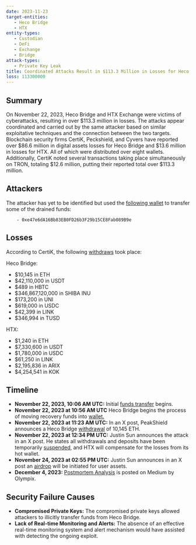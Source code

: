 ```yaml
---
date: 2023-11-23
target-entities: 
   - Heco Bridge
   - HTX
entity-types:  
   - Custodian
   - DeFi
   - Exchange
   - Bridge
attack-types:
   - Private Key Leak
title: Coordinated Attacks Result in $113.3 Million in Losses for Heco Bridge and HTX Exchange
loss: 113300000
---
```


## Summary

On November 22, 2023, Heco Bridge and HTX Exchange were victims of cyberattacks, resulting in over $113.3 million in losses. The attacks appear coordinated and carried out by the same attacker based on similar exploitative techniques and the connection between the two targets. Blockchain security firms CertiK, Peckshield, and Cyvers have reported over $86.6 million in digital assets losses for Heco Bridge and $13.6 million in losses for HTX. All of which were distributed over eight wallets. Additionally, CertiK noted several transactions taking place simultaneously on TRON, totaling $12.6 million, putting their reported total over $113.3 million.

## Attackers

The attacker has yet to be identified but used the [following wallet](https://etherscan.io/address/0xe47e6dA16Bb83EB0FD26b3F29b15CE8Fab089B9e) to transfer some of the drained funds:

        - 0xe47e6dA16Bb83EB0FD26b3F29b15CE8Fab089B9e
        
## Losses

According to CertiK, the following [withdraws](https://www.certik.com/resources/blog/39YOzflgCCbfI9evJliCeQ-heco-bridge-exploit) took place: 

Heco Bridge:
   - $10,145 in ETH
   - $42,110,000 in USDT
   - $489 in HBTC
   - $346,867,120,000 in SHIBA INU
   - $173,200 in UNI
   - $619,000 in USDC
   - $42,399 in LINK
   - $346,994 in TUSD

HTX:
   - $1,240 in ETH
   - $7,330,600 in USDT
   - $1,780,000 in USDC
   - $61,250 in LINK
   - $2,195,836 in ARIX
   - $4,254,541 in KOK

## Timeline

   - **November 22, 2023, 10:06 AM UTC:** Initial [funds transfer](https://etherscan.io/tx/0xe021e1d8fd38a874de4713b7ce1aaffd646a135265826f6eb3232e05313b2d87) begins.
   - **November 22, 2023 at 10:56 AM UTC** Heco Bridge begins the process of moving recovery funds into [wallet.](https://etherscan.io/address/0x18709e89bd403f470088abdacebe86cc60dda12e)
   - **November 22, 2023 at 11:23 AM UTC:** In an X post, PeakShield announces a Heco Bridge [withdrawal](https://twitter.com/PeckShieldAlert/status/1727286692489679360) of 10,145 ETH.
   - **November 22, 2023 at 12:34 PM UTC:** Justin Sun announces the attack in an X post. He states all withdrawals and deposits have been temporarily [suspended,](https://twitter.com/justinsuntron/status/1727304656622326180) and HTX will compensate for the losses from its hot wallet.
   - **November 24, 2023 at 02:55 PM UTC:** Justin Sun announces in an X post an [airdrop](https://twitter.com/justinsuntron/status/1728064872632795480) will be initiated for user assets. 
   - **December 4, 2023:** [Postmortem Analysis](https://olympixai.medium.com/heco-bridge-hack-analysis-64cffda76684) is posted on Medium by Olympix.
     
## Security Failure Causes

   - **Compromised Private Keys:** The compromised private keys allowed attackers to illicitly transfer funds from Heco Bridge.
   - **Lack of Real-time Monitoring and Alerts:** The absence of an effective real-time monitoring system and alert mechanism would have assisted with detecting the ongoing exploit.
